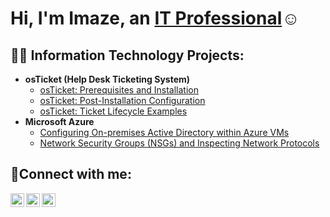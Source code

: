 <h1>Hi, I'm Imaze, an <a href="https://linkedin.com/in/imaze-enabulele">IT Professional</a>☺</h1>

<h2>👨‍💻 Information Technology Projects:</h2>

- <b>osTicket (Help Desk Ticketing System)</b>
  - [osTicket: Prerequisites and Installation](https://github.com/imazeenabulele/osticket-prereqs)
  - [osTicket: Post-Installation Configuration](https://github.com/imazeenabulele/post-install-config)
  - [osTicket: Ticket Lifecycle Examples](https://github.com/imazeenabulele/ticket-lifecycle)
- <b>Microsoft Azure</b>
  - [Configuring On-premises Active Directory within Azure VMs](https://github.com/imazeenabulele/configure-ad)
  - [Network Security Groups (NSGs) and Inspecting Network Protocols](https://github.com/imazeenabulele/azure-network-protocols)

<h2>🤳Connect with me:</h2>

[<img align="left" alt="Josh | Twitter" width="22px" src="https://cdn.jsdelivr.net/npm/simple-icons@v3/icons/twitter.svg" />][twitter]
[<img align="left" alt="Josh | LinkedIn" width="22px" src="https://cdn.jsdelivr.net/npm/simple-icons@v3/icons/linkedin.svg" />][linkedin]
[<img align="left" alt="Josh | Instagram" width="22px" src="https://cdn.jsdelivr.net/npm/simple-icons@v3/icons/instagram.svg" />][instagram]

[twitter]: https://twitter.com/Josh
[instagram]: https://www.instagram.com/Josh
[linkedin]: https://linkedin.com/in/Josh
